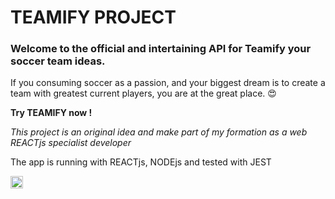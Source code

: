 # TEAMIFY PROJECT

### Welcome to the official and intertaining API for Teamify your soccer team ideas.

If you consuming soccer as a passion, and your biggest dream is to create a team with greatest current players, you are at the great place. 😍

**Try TEAMIFY now !**

_This project is an original idea and make part of my formation as a web REACTjs specialist developer_

The app is running with REACTjs, NODEjs and tested with JEST

<img src="https://upload.wikimedia.org/wikipedia/commons/thumb/6/6a/JavaScript-logo.png/600px-JavaScript-logo.png"  width="20"  >
